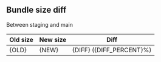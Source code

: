 ## Bundle size diff

Between staging and main

| Old size | New size | Diff                     |
| -------- | -------- | ------------------------ |
| {OLD}    | {NEW}    | {DIFF} ({DIFF_PERCENT}%) |
